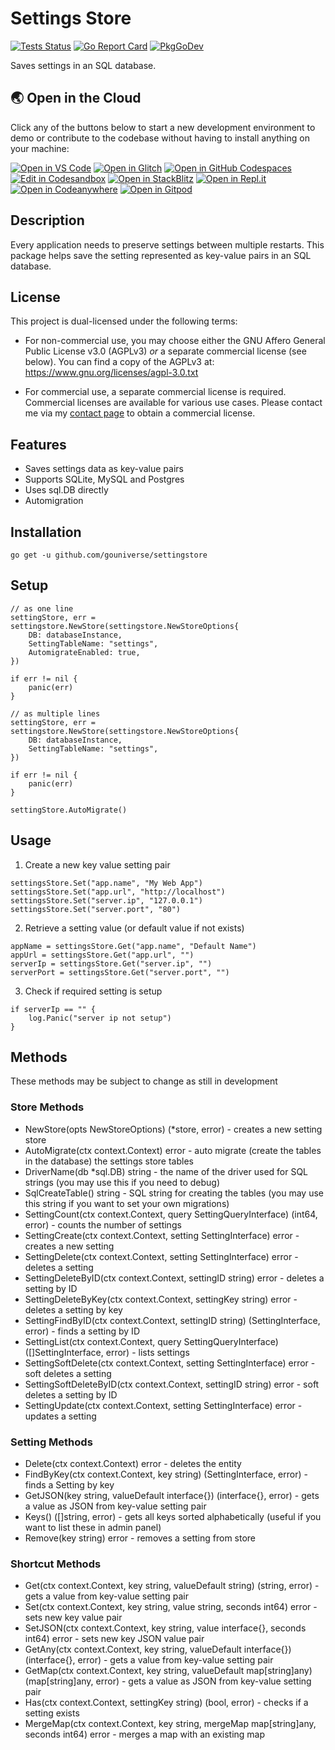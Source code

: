 # Settings Store

[![Tests Status](https://github.com/gouniverse/settingstore/actions/workflows/test.yml/badge.svg?branch=main)](https://github.com/gouniverse/settingstore/actions/workflows/test.yml)
[![Go Report Card](https://goreportcard.com/badge/github.com/gouniverse/settingstore)](https://goreportcard.com/report/github.com/gouniverse/settingstore)
[![PkgGoDev](https://pkg.go.dev/badge/github.com/gouniverse/settingstore)](https://pkg.go.dev/github.com/gouniverse/settingstore)

Saves settings in an SQL database. 

## 🌏  Open in the Cloud 
Click any of the buttons below to start a new development environment to demo or contribute to the codebase without having to install anything on your machine:

[![Open in VS Code](https://img.shields.io/badge/Open%20in-VS%20Code-blue?logo=visualstudiocode)](https://vscode.dev/github/gouniverse/settingstore)
[![Open in Glitch](https://img.shields.io/badge/Open%20in-Glitch-blue?logo=glitch)](https://glitch.com/edit/#!/import/github/gouniverse/settingstore)
[![Open in GitHub Codespaces](https://github.com/codespaces/badge.svg)](https://codespaces.new/gouniverse/settingstore)
[![Edit in Codesandbox](https://codesandbox.io/static/img/play-codesandbox.svg)](https://codesandbox.io/s/github/gouniverse/settingstore)
[![Open in StackBlitz](https://developer.stackblitz.com/img/open_in_stackblitz.svg)](https://stackblitz.com/github/gouniverse/settingstore)
[![Open in Repl.it](https://replit.com/badge/github/withastro/astro)](https://replit.com/github/gouniverse/settingstore)
[![Open in Codeanywhere](https://codeanywhere.com/img/open-in-codeanywhere-btn.svg)](https://app.codeanywhere.com/#https://github.com/gouniverse/settingstore)
[![Open in Gitpod](https://gitpod.io/button/open-in-gitpod.svg)](https://gitpod.io/#https://github.com/gouniverse/settingstore)

## Description

Every application needs to preserve settings between multiple restarts. This package helps save the setting represented as key-value pairs in an SQL database.

## License

This project is dual-licensed under the following terms:

- For non-commercial use, you may choose either the GNU Affero General Public License v3.0 (AGPLv3) *or* a separate commercial license (see below). You can find a copy of the AGPLv3 at: https://www.gnu.org/licenses/agpl-3.0.txt

- For commercial use, a separate commercial license is required. Commercial licenses are available for various use cases. Please contact me via my [contact page](https://lesichkov.co.uk/contact) to obtain a commercial license.

## Features

- Saves settings data as key-value pairs
- Supports SQLite, MySQL and Postgres
- Uses sql.DB directly
- Automigration

## Installation
```
go get -u github.com/gouniverse/settingstore
```

## Setup

```
// as one line
settingStore, err = settingstore.NewStore(settingstore.NewStoreOptions{
	DB: databaseInstance,
	SettingTableName: "settings",
	AutomigrateEnabled: true,
})

if err != nil {
	panic(err)
}

// as multiple lines
settingStore, err = settingstore.NewStore(settingstore.NewStoreOptions{
	DB: databaseInstance,
	SettingTableName: "settings",
})

if err != nil {
	panic(err)
}

settingStore.AutoMigrate()

```

## Usage

1. Create a new key value setting pair
```
settingsStore.Set("app.name", "My Web App")
settingsStore.Set("app.url", "http://localhost")
settingsStore.Set("server.ip", "127.0.0.1")
settingsStore.Set("server.port", "80")
```

2. Retrieve a setting value (or default value if not exists)
```
appName = settingsStore.Get("app.name", "Default Name")
appUrl = settingsStore.Get("app.url", "")
serverIp = settingsStore.Get("server.ip", "")
serverPort = settingsStore.Get("server.port", "")
```

3. Check if required setting is setup
```
if serverIp == "" {
    log.Panic("server ip not setup")
}
```

## Methods

These methods may be subject to change as still in development

### Store Methods

- NewStore(opts NewStoreOptions) (*store, error) - creates a new setting store
- AutoMigrate(ctx context.Context) error - auto migrate (create the tables in the database) the settings store tables
- DriverName(db *sql.DB) string - the name of the driver used for SQL strings (you may use this if you need to debug)
- SqlCreateTable() string - SQL string for creating the tables (you may use this string if you want to set your own migrations)
- SettingCount(ctx context.Context, query SettingQueryInterface) (int64, error) - counts the number of settings
- SettingCreate(ctx context.Context, setting SettingInterface) error - creates a new setting
- SettingDelete(ctx context.Context, setting SettingInterface) error - deletes a setting
- SettingDeleteByID(ctx context.Context, settingID string) error - deletes a setting by ID
- SettingDeleteByKey(ctx context.Context, settingKey string) error - deletes a setting by key
- SettingFindByID(ctx context.Context, settingID string) (SettingInterface, error) - finds a setting by ID
- SettingList(ctx context.Context, query SettingQueryInterface) ([]SettingInterface, error) - lists settings
- SettingSoftDelete(ctx context.Context, setting SettingInterface) error - soft deletes a setting
- SettingSoftDeleteByID(ctx context.Context, settingID string) error - soft deletes a setting by ID
- SettingUpdate(ctx context.Context, setting SettingInterface) error - updates a setting

### Setting Methods

- Delete(ctx context.Context) error - deletes the entity
- FindByKey(ctx context.Context, key string) (SettingInterface, error) - finds a Setting by key
- GetJSON(key string, valueDefault interface{}) (interface{}, error) - gets a value as JSON from key-value setting pair
- Keys() ([]string, error) - gets all keys sorted alphabetically (useful if you want to list these in admin panel)
- Remove(key string) error - removes a setting from store

### Shortcut Methods

- Get(ctx context.Context, key string, valueDefault string) (string, error) - gets a value from key-value setting pair
- Set(ctx context.Context, key string, value string, seconds int64) error - sets new key value pair
- SetJSON(ctx context.Context, key string, value interface{}, seconds int64) error - sets new key JSON value pair
- GetAny(ctx context.Context, key string, valueDefault interface{}) (interface{}, error) - gets a value from key-value setting pair
- GetMap(ctx context.Context, key string, valueDefault map[string]any) (map[string]any, error) - gets a value as JSON from key-value setting pair
- Has(ctx context.Context, settingKey string) (bool, error) - checks if a setting exists
- MergeMap(ctx context.Context, key string, mergeMap map[string]any, seconds int64) error - merges a map with an existing map
